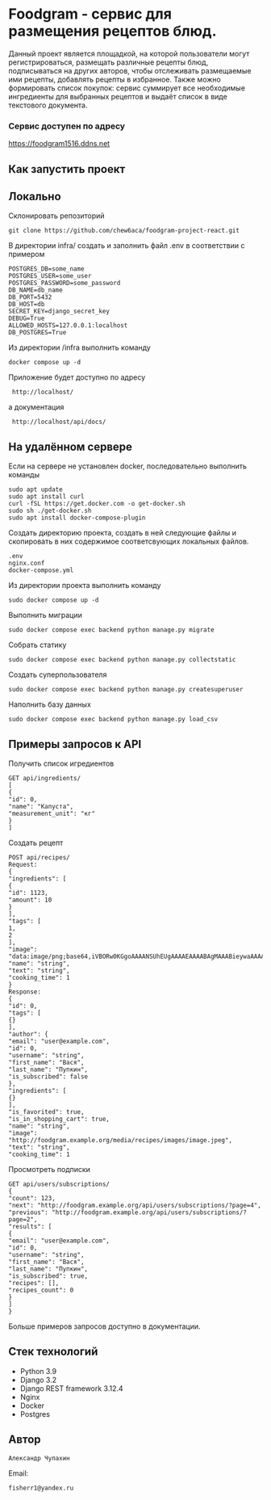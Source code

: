 # Foodgram - сервис для размещения рецептов блюд.
Данный проект является площадкой, на которой пользователи могут регистрироваться,
размещать различные рецепты блюд, подписываться на других авторов, чтобы отслеживать
размещаемые ими рецепты, добавлять рецепты в избранное. Также можно формировать список
покупок: сервис суммирует все необходимые ингредиенты для выбранных рецептов и выдаёт
список в виде текстового документа.
### Сервис доступен по адресу
https://foodgram1516.ddns.net
## Как запустить проект
## Локально
Склонировать репозиторий
```
git clone https://github.com/chew6aca/foodgram-project-react.git
```
В директории infra/ создать и заполнить файл .env в соответствии с примером
```
POSTGRES_DB=some_name
POSTGRES_USER=some_user
POSTGRES_PASSWORD=some_password
DB_NAME=db_name
DB_PORT=5432
DB_HOST=db
SECRET_KEY=django_secret_key
DEBUG=True
ALLOWED_HOSTS=127.0.0.1:localhost
DB_POSTGRES=True
```
Из директории /infra выполнить команду
```
docker compose up -d
```
Приложение будет доступно по адресу
```
 http://localhost/
```
а документация
```
 http://localhost/api/docs/
```
## На удалённом сервере
Если на сервере не установлен docker, последовательно выполнить команды
```
sudo apt update
sudo apt install curl
curl -fSL https://get.docker.com -o get-docker.sh
sudo sh ./get-docker.sh
sudo apt install docker-compose-plugin
```
Создать директорию проекта, создать в ней следующие файлы и скопировать в них содержимое соответсвующих локальных файлов.
```
.env
nginx.conf
docker-compose.yml
```
Из директории проекта выполнить команду
```
sudo docker compose up -d
```
Выполнить миграции
```
sudo docker compose exec backend python manage.py migrate
```
Собрать статику
```
sudo docker compose exec backend python manage.py collectstatic
```
Создать суперпользователя
```
sudo docker compose exec backend python manage.py createsuperuser
```
Наполнить базу данных
```
sudo docker compose exec backend python manage.py load_csv
```
## Примеры запросов к API
Получить список игредиентов
```
GET api/ingredients/
[
{
"id": 0,
"name": "Капуста",
"measurement_unit": "кг"
}
]
```
Создать рецепт
```
POST api/recipes/
Request:
{
"ingredients": [
{
"id": 1123,
"amount": 10
}
],
"tags": [
1,
2
],
"image": "data:image/png;base64,iVBORw0KGgoAAAANSUhEUgAAAAEAAAABAgMAAABieywaAAAACVBMVEUAAAD///9fX1/S0ecCAAAACXBIWXMAAA7EAAAOxAGVKw4bAAAACklEQVQImWNoAAAAggCByxOyYQAAAABJRU5ErkJggg==",
"name": "string",
"text": "string",
"cooking_time": 1
}
Response:
{
"id": 0,
"tags": [
{}
],
"author": {
"email": "user@example.com",
"id": 0,
"username": "string",
"first_name": "Вася",
"last_name": "Пупкин",
"is_subscribed": false
},
"ingredients": [
{}
],
"is_favorited": true,
"is_in_shopping_cart": true,
"name": "string",
"image": "http://foodgram.example.org/media/recipes/images/image.jpeg",
"text": "string",
"cooking_time": 1
```
Просмотреть подписки
```
GET api/users/subscriptions/
{
"count": 123,
"next": "http://foodgram.example.org/api/users/subscriptions/?page=4",
"previous": "http://foodgram.example.org/api/users/subscriptions/?page=2",
"results": [
{
"email": "user@example.com",
"id": 0,
"username": "string",
"first_name": "Вася",
"last_name": "Пупкин",
"is_subscribed": true,
"recipes": [],
"recipes_count": 0
}
]
}
```
Больше примеров запросов доступно в документации.
## Стек технологий
+ Python 3.9
+ Django 3.2
+ Django REST framework 3.12.4
+ Nginx
+ Docker
+ Postgres
## Автор
```
Александр Чупахин
```

Email:

```
fisherr1@yandex.ru
```
